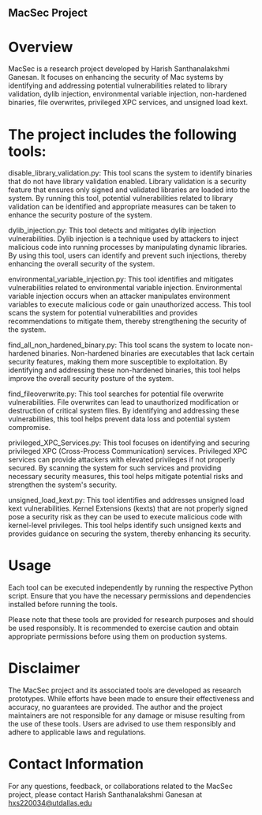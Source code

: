 ## MacSec Project

# Overview
MacSec is a research project developed by Harish Santhanalakshmi Ganesan. It focuses on enhancing the security of Mac systems by identifying and addressing potential vulnerabilities related to library validation, dylib injection, environmental variable injection, non-hardened binaries, file overwrites, privileged XPC services, and unsigned load kext.

# The project includes the following tools:

disable_library_validation.py: This tool scans the system to identify binaries that do not have library validation enabled. Library validation is a security feature that ensures only signed and validated libraries are loaded into the system. By running this tool, potential vulnerabilities related to library validation can be identified and appropriate measures can be taken to enhance the security posture of the system.

dylib_injection.py: This tool detects and mitigates dylib injection vulnerabilities. Dylib injection is a technique used by attackers to inject malicious code into running processes by manipulating dynamic libraries. By using this tool, users can identify and prevent such injections, thereby enhancing the overall security of the system.

environmental_variable_injection.py: This tool identifies and mitigates vulnerabilities related to environmental variable injection. Environmental variable injection occurs when an attacker manipulates environment variables to execute malicious code or gain unauthorized access. This tool scans the system for potential vulnerabilities and provides recommendations to mitigate them, thereby strengthening the security of the system.

find_all_non_hardened_binary.py: This tool scans the system to locate non-hardened binaries. Non-hardened binaries are executables that lack certain security features, making them more susceptible to exploitation. By identifying and addressing these non-hardened binaries, this tool helps improve the overall security posture of the system.

find_fileoverwrite.py: This tool searches for potential file overwrite vulnerabilities. File overwrites can lead to unauthorized modification or destruction of critical system files. By identifying and addressing these vulnerabilities, this tool helps prevent data loss and potential system compromise.

privileged_XPC_Services.py: This tool focuses on identifying and securing privileged XPC (Cross-Process Communication) services. Privileged XPC services can provide attackers with elevated privileges if not properly secured. By scanning the system for such services and providing necessary security measures, this tool helps mitigate potential risks and strengthen the system's security.

unsigned_load_kext.py: This tool identifies and addresses unsigned load kext vulnerabilities. Kernel Extensions (kexts) that are not properly signed pose a security risk as they can be used to execute malicious code with kernel-level privileges. This tool helps identify such unsigned kexts and provides guidance on securing the system, thereby enhancing its security.

# Usage
Each tool can be executed independently by running the respective Python script. Ensure that you have the necessary permissions and dependencies installed before running the tools.

Please note that these tools are provided for research purposes and should be used responsibly. It is recommended to exercise caution and obtain appropriate permissions before using them on production systems.

# Disclaimer
The MacSec project and its associated tools are developed as research prototypes. While efforts have been made to ensure their effectiveness and accuracy, no guarantees are provided. The author and the project maintainers are not responsible for any damage or misuse resulting from the use of these tools. Users are advised to use them responsibly and adhere to applicable laws and regulations.

# Contact Information
For any questions, feedback, or collaborations related to the MacSec project, please contact Harish Santhanalakshmi Ganesan at hxs220034@utdallas.edu

